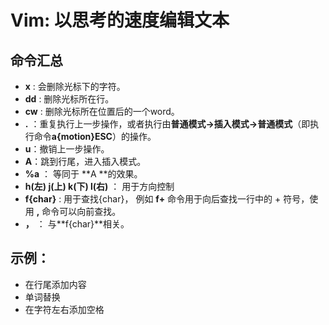# Vim: 以思考的速度编辑文本

## 命令汇总

+ **x** : 会删除光标下的字符。
+ **dd** : 删除光标所在行。
+ **cw** : 删除光标所在位置后的一个word。
+ **.** ：重复执行上一步操作，或者执行由**普通模式->插入模式->普通模式**（即执行命令**a{motion}ESC**）的操作。
+ **u**：撤销上一步操作。
+ **A**：跳到行尾，进入插入模式。
+ **%a** ： 等同于 **A **的效果。
+ **h(左)  j(上) k(下) l(右)** ： 用于方向控制
+ **f{char}** : 用于查找{char}， 例如 **f+** 命令用于向后查找一行中的 + 符号，使用 **,** 命令可以向前查找。
+ **，** ： 与**f{char}**相关。

## 示例：

+ 在行尾添加内容
+ 单词替换
+ 在字符左右添加空格

